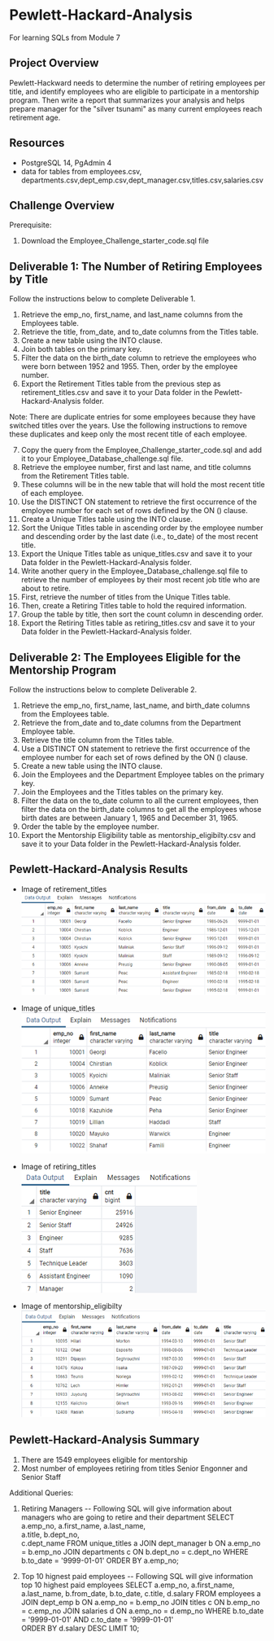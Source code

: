 # Pewlett-Hackard-Analysis
For learning SQLs from Module 7
## Project Overview
Pewlett-Hackward needs to determine the number of retiring employees per title, and identify employees who are eligible to participate in a mentorship program. Then write a report that summarizes your analysis and helps prepare manager for the "silver tsunami" as many current employees reach retirement age.

## Resources
- PostgreSQL 14, PgAdmin 4
- data for tables from employees.csv, departments.csv,dept_emp.csv,dept_manager.csv,titles.csv,salaries.csv

## Challenge Overview
Prerequisite:
1.  Download the Employee_Challenge_starter_code.sql file 



## Deliverable 1:  The Number of Retiring Employees by Title

Follow the instructions below to complete Deliverable 1.

1.	Retrieve the emp_no, first_name, and last_name columns from the Employees table.
2.	Retrieve the title, from_date, and to_date columns from the Titles table.
3.	Create a new table using the INTO clause.
4.	Join both tables on the primary key.
5.	Filter the data on the birth_date column to retrieve the employees who were born between 1952 and 1955. Then, order by the employee number.
6.	Export the Retirement Titles table from the previous step as retirement_titles.csv and save it to your Data folder in the Pewlett-Hackard-Analysis folder.

Note: There are duplicate entries for some employees because they have switched titles over the years. Use the following instructions to remove these duplicates and keep only the most recent title of each employee.

7.	Copy the query from the Employee_Challenge_starter_code.sql and add it to your Employee_Database_challenge.sql file.
8.	Retrieve the employee number, first and last name, and title columns from the Retirement Titles table.
9.	These columns will be in the new table that will hold the most recent title of each employee.
10.	Use the DISTINCT ON statement to retrieve the first occurrence of the employee number for each set of rows defined by the ON () clause.
11.	Create a Unique Titles table using the INTO clause.
12.	Sort the Unique Titles table in ascending order by the employee number and descending order by the last date (i.e., to_date) of the most recent title.
13.	Export the Unique Titles table as unique_titles.csv and save it to your Data folder in the Pewlett-Hackard-Analysis folder.
14. Write another query in the Employee_Database_challenge.sql file to retrieve the number of employees by their most recent job title who are about to retire.
15. First, retrieve the number of titles from the Unique Titles table.
16. Then, create a Retiring Titles table to hold the required information.
17. Group the table by title, then sort the count column in descending order.
18.	Export the Retiring Titles table as retiring_titles.csv and save it to your Data folder in the Pewlett-Hackard-Analysis folder.

## Deliverable 2: The Employees Eligible for the Mentorship Program

Follow the instructions below to complete Deliverable 2.

1.	Retrieve the emp_no, first_name, last_name, and birth_date columns from the Employees table.
2.	Retrieve the from_date and to_date columns from the Department Employee table.
3.	Retrieve the title column from the Titles table.
4.	Use a DISTINCT ON statement to retrieve the first occurrence of the employee number for each set of rows defined by the ON () clause.
5.	Create a new table using the INTO clause.
6.	Join the Employees and the Department Employee tables on the primary key.
7.	Join the Employees and the Titles tables on the primary key.
8.	Filter the data on the to_date column to all the current employees, then filter the data on the birth_date columns to get all the employees whose birth dates are between January 1, 1965 and December 31, 1965.
9.	Order the table by the employee number.
10.	Export the Mentorship Eligibility table as mentorship_eligibilty.csv and save it to your Data folder in the Pewlett-Hackard-Analysis folder.

## Pewlett-Hackard-Analysis Results

- Image of retirement_titles
    ![image_name](https://github.com/raneymjohnGit/Pewlett-Hackard-Analysis/blob/main/Resources/retirement_titles.png)

- Image of unique_titles
    ![image_name](https://github.com/raneymjohnGit/Pewlett-Hackard-Analysis/blob/main/Resources/unique_titles.png)

- Image of retiring_titles
    ![image_name](https://github.com/raneymjohnGit/Pewlett-Hackard-Analysis/blob/main/Resources/retiring_titles.png)
 
- Image of mentorship_eligibilty
    ![image_name](https://github.com/raneymjohnGit/Pewlett-Hackard-Analysis/blob/main/Resources/mentorship_eligibilty.png)

## Pewlett-Hackard-Analysis Summary

1.  There are 1549 employees eligible for mentorship
2.  Most number of employees retiring from titles Senior Engonner and Senior Staff 

Additional Queries:

1.  Retiring Managers
    -- Following SQL will give information about managers who are going to retire and their department
     SELECT	a.emp_no,
		    a.first_name,
		    a.last_name,		
		    a.title,
		    b.dept_no,		
		    c.dept_name
      FROM	unique_titles a
      JOIN	dept_manager b
      	ON	a.emp_no = b.emp_no
      JOIN	departments c
      	ON	b.dept_no = c.dept_no
     WHERE b.to_date = '9999-01-01'
     ORDER BY a.emp_no;


2.  Top 10 hignest paid employees
-- Following SQL will give information top 10 highest paid employees 
    SELECT	a.emp_no,
            a.first_name,
            a.last_name,
            b.from_date,
            b.to_date,
            c.title,
            d.salary
    FROM	employees a
    JOIN	dept_emp b
      ON	a.emp_no = b.emp_no
    JOIN	titles c
      ON	b.emp_no = c.emp_no
    JOIN 	salaries d
      ON	a.emp_no = d.emp_no
   WHERE	b.to_date = '9999-01-01'
     AND	c.to_date = '9999-01-01'   
   ORDER BY d.salary DESC LIMIT 10;